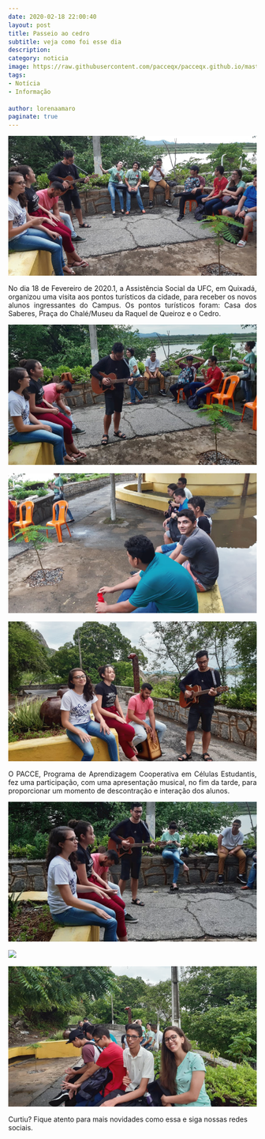 ```yaml
---
date: 2020-02-18 22:00:40
layout: post
title: Passeio ao cedro 
subtitle: veja como foi esse dia 
description: 
category: noticia
image: https://raw.githubusercontent.com/pacceqx/pacceqx.github.io/master/assets/pic/2020-01-18/im7.png
tags:
- Notícia
- Informação

author: lorenaamaro
paginate: true
---
```


![](https://raw.githubusercontent.com/pacceqx/pacceqx.github.io/master/assets/pic/2020-11-18/im7.png)

<p style="text-align: justify">
No dia 18 de Fevereiro de 2020.1, a Assistência Social da UFC, em Quixadá, organizou uma visita aos pontos turísticos da cidade, para receber os novos alunos ingressantes do Campus. Os pontos turísticos foram: Casa dos Saberes, Praça do Chalé/Museu da Raquel de Queiroz e o Cedro.
</p>

![](https://raw.githubusercontent.com/pacceqx/pacceqx.github.io/master/assets/pic/2020-11-18/im1.png)

![](https://raw.githubusercontent.com/pacceqx/pacceqx.github.io/master/assets/pic/2020-11-18/im2.png)

![](https://raw.githubusercontent.com/pacceqx/pacceqx.github.io/master/assets/pic/2020-11-18/im3.png)

<p style="text-align: justify">
O PACCE, Programa de Aprendizagem Cooperativa em Células Estudantis, fez uma participação, com uma apresentação musical, no fim da tarde, para proporcionar um momento de descontração e interação dos alunos. 
</p>

![](https://raw.githubusercontent.com/pacceqx/pacceqx.github.io/master/assets/pic/2020-11-18/im4.png)

![](https://raw.githubusercontent.com/pacceqx/pacceqx.github.io/master/assets/pic/2020-11-18/im5.png)

![](https://raw.githubusercontent.com/pacceqx/pacceqx.github.io/master/assets/pic/2020-11-18/im6.png)

Curtiu? Fique atento para mais novidades como essa e siga nossas redes sociais.